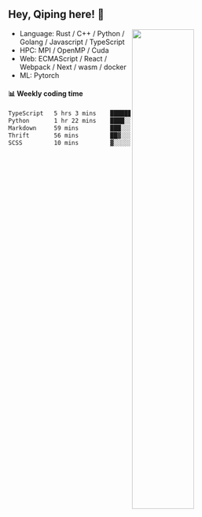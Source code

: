 

## Hey, Qiping here! :wave:

[<img align="right" width="50%" src="https://github-readme-stats.vercel.app/api?username=ppppqp&theme=dark&show_icons=true">](https://metrics.lecoq.io/ppppqp?template=classic)



-   Language: Rust / C++ / Python / Golang / Javascript / TypeScript
-   HPC: MPI / OpenMP / Cuda
-   Web: ECMAScript / React / Webpack / Next / wasm / docker
-   ML: Pytorch



#### :bar_chart: Weekly coding time

<!--START_SECTION:waka-->

```txt
TypeScript   5 hrs 3 mins    ██████████████▓░░░░░░░░░░   59.07 %
Python       1 hr 22 mins    ████░░░░░░░░░░░░░░░░░░░░░   16.11 %
Markdown     59 mins         ███░░░░░░░░░░░░░░░░░░░░░░   11.63 %
Thrift       56 mins         ██▓░░░░░░░░░░░░░░░░░░░░░░   10.89 %
SCSS         10 mins         ▓░░░░░░░░░░░░░░░░░░░░░░░░   02.08 %
```

<!--END_SECTION:waka-->
